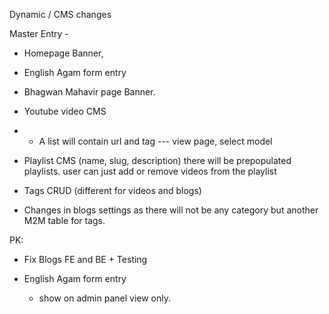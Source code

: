 Dynamic / CMS changes


Master Entry - 

- Homepage Banner,

- English Agam form entry

- Bhagwan Mahavir page Banner.


- Youtube video CMS 
- - A list will contain url and tag
--- view page, select model

- Playlist CMS (name, slug, description)
    there will be prepopulated playlists.
    user can just add or remove videos from the playlist

- Tags CRUD (different for videos and blogs)

- Changes in blogs settings as there will not be any
category but another M2M table for tags. 


PK: 
- Fix Blogs FE and BE +  Testing

- English Agam form entry
    - show on admin panel view only.
